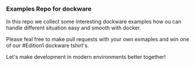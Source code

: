 ### Examples Repo for dockware

In this repo we collect some interesting dockware examples how ou can handle different situation 
easy and smooth with docker.


Please feal free to make pull requests with your own exmaples and win one of our #Edition1 dockware tshirt's.

Let's make development in modern environments better together!
